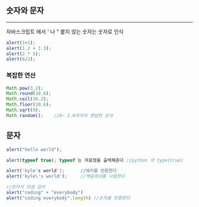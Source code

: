 ## 숫자와 문자
---

자바스크립트 에서 ' 나 " 붙지 않는 숫자는 숫자로 인식

```javascript
alert(1+1);
alert(1.2 + 1.3);
alert(2 * 5);
alert(6/2);
```


### 복잡한 연산

```javascript
Math.pow(3,2);
Math.round(10.6);
Math.ceil(10.2);
Math.floor(10.6);
Math.sqrt(9);
Math.random();    //0~ 1.0까지의 랜덤한 숫자
```

## 문자
```javascript
alert("hello world");

alert(typeof true); typeof 는 자료형을 출력해준다 //python 의 type(true)

alert('kyle's world');      //에러를 반환한다
alert('kyle\'s world');     //백슬래쉬를 사용한다

//문자의 덧셈 길이
alert("coding" + "everybody")
alert("coding everybody".length) //숫자를 반환한다
